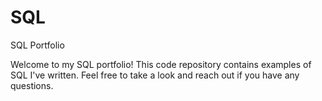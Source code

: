 # SQL
SQL Portfolio

Welcome to my SQL portfolio! 
This code repository contains examples of SQL I've written. 
Feel free to take a look and reach out if you have any questions.
